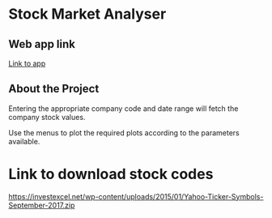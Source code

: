 # Stock Market Analyser 
## Web app link

[Link to app](https://garain.vision/Authentication/stockanalyze)

## About the Project

Entering the appropriate company code and date range will fetch the company stock values.

Use the menus to plot the required plots according to the parameters available.

# Link to download stock codes

https://investexcel.net/wp-content/uploads/2015/01/Yahoo-Ticker-Symbols-September-2017.zip
